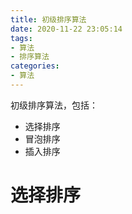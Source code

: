 ```yaml
---
title: 初级排序算法
date: 2020-11-22 23:05:14
tags:
- 算法
- 排序算法
categories: 
- 算法
---
```


初级排序算法，包括：
- 选择排序
- 冒泡排序
- 插入排序

<!--more-->

# 选择排序

